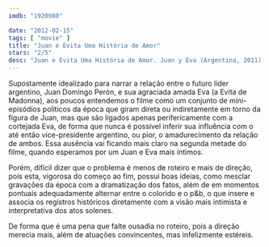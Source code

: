 ```yaml
---
imdb: "1920980"

date: "2012-02-15"
tags: [ "movie" ]
title: "Juan e Evita Uma História de Amor"
stars: "2/5"
desc: "Juan e Evita Uma História de Amor. Juan y Eva (Argentina, 2011). Dirigido por Paula de Luque. Escrito por Paula de Luque. Com Osmar Núñez, Julieta Díaz, Alfredo Casero, Fernán Mirás, Sergio Boris, María Ucedo, Alberto Ajaka, Lorena Vega, Fabián Arenillas."
---
```

Supostamente idealizado para narrar a relação entre o futuro líder argentino, Juan Domingo Perón, e sua agraciada amada Eva (a Evita de Madonna), aos poucos entendemos o filme como um conjunto de mini-episódios políticos da época que giram direta ou indiretamente em torno da figura de Juan, mas que são ligados apenas perifericamente com a cortejada Eva, de forma que nunca é possível inferir sua influência com o até então vice-presidente argentino, ou pior, o amadurecimento da relação de ambos. Essa ausência vai ficando mais claro na segunda metade do filme, quando esperamos por um Juan e Eva mais íntimos.

Porém, difícil dizer que o problema é menos de roteiro e mais de direção, pois esta, vigorosa do começo ao fim, possui boas ideias, como mesclar gravações da época com a dramatização dos fatos, além de em momentos pontuais adequadamente alternar entre o colorido e o p&b, o que insere e associa os registros históricos diretamente com a visão mais intimista e interpretativa dos atos solenes.

De forma que é uma pena que falte ousadia no roteiro, pois a direção merecia mais, além de atuações convincentes, mas infelizmente estéreis.

